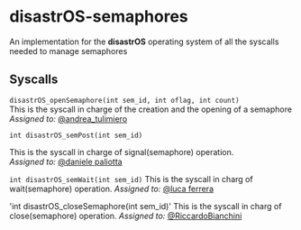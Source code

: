 # disastrOS-semaphores
An implementation for the **disastrOS** operating system of all the syscalls needed to manage semaphores

## Syscalls
`disastrOS_openSemaphore(int sem_id, int oflag, int count)`  
This is the syscall in charge of the creation and the opening of a semaphore  
*Assigned to:* [@andrea_tulimiero](https://github.com/andreatulimiero)

`int disastrOS_semPost(int sem_id)`

This is the syscall in charge of signal(semaphore) operation.  
*Assigned to:* [@daniele paliotta](https://github.com/dpstart)

`int disastrOS_semWait(int sem_id)`
This is the syscall in charg of wait(semaphore) operation.
*Assigned to:* [@luca ferrera](https://github.com/Luca-Ferrera)

'int disastrOS_closeSemaphore(int sem_id)'
This is the syscall in charg of close(semaphore) operation.
*Assigned to:* [@RiccardoBianchini](https://github.com/RiccardoBianchini)